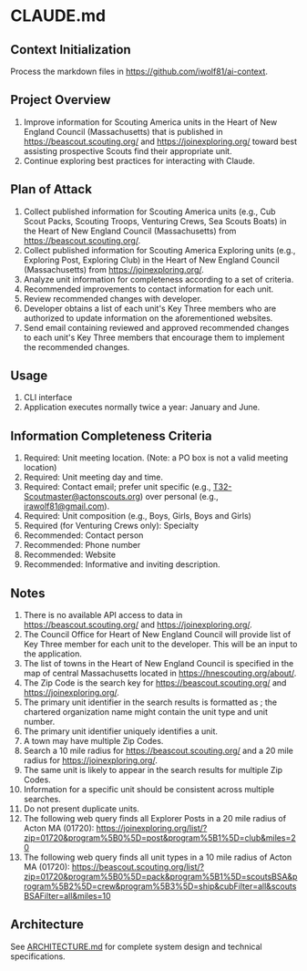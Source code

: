 # CLAUDE.md

## Context Initialization
Process the markdown files in https://github.com/iwolf81/ai-context.

## Project Overview
1. Improve information for Scouting America units in the Heart of New England Council (Massachusetts) that is published in https://beascout.scouting.org/ and https://joinexploring.org/ toward best assisting prospective Scouts find their appropriate unit.
2. Continue exploring best practices for interacting with Claude.

## Plan of Attack
1. Collect published information for Scouting America units (e.g., Cub Scout Packs, Scouting Troops, Venturing Crews, Sea Scouts Boats) in the Heart of New England Council (Massachusetts) from https://beascout.scouting.org/.
2. Collect published information for Scouting America Exploring units (e.g., Exploring Post, Exploring Club) in the Heart of New England Council (Massachusetts) from https://joinexploring.org/.
4. Analyze unit information for completeness according to a set of criteria.
6. Recommended improvements to contact information for each unit.
7. Review recommended changes with developer.
8. Developer obtains a list of each unit's Key Three members who are authorized to update information on the aforementioned websites.
9. Send email containing reviewed and approved recommended changes to each unit's Key Three members that encourage them to implement the recommended changes.

## Usage
1. CLI interface
2. Application executes normally twice a year: January and June.

## Information Completeness Criteria
1. Required: Unit meeting location. (Note: a PO box is not a valid meeting location)
2. Required: Unit meeting day and time.
3. Required: Contact email; prefer unit specific (e.g., T32-Scoutmaster@actonscouts.org) over personal (e.g., irawolf81@gmail.com).
4. Required: Unit composition (e.g., Boys, Girls, Boys and Girls)
5. Required (for Venturing Crews only): Specialty
6. Recommended: Contact person
7. Recommended: Phone number
8. Recommended: Website
9. Recommended: Informative and inviting description.
 
## Notes
1. There is no available API access to data in https://beascout.scouting.org/ and https://joinexploring.org/.
2. The Council Office for Heart of New England Council will provide list of Key Three member for each unit to the developer. This will be an input to the application.
3. The list of towns in the Heart of New England Council is specified in the map of central Massachusetts located in https://hnescouting.org/about/.
4. The Zip Code is the search key for https://beascout.scouting.org/ and https://joinexploring.org/.
5. The primary unit identifier in the search results is formatted as <unit type> <unit number> <chartered organization name>; the chartered organization name might contain the unit type and unit number.
6. The primary unit identifier uniquely identifies a unit.
7. A town may have multiple Zip Codes.
8. Search a 10 mile radius for https://beascout.scouting.org/ and a 20 mile radius for https://joinexploring.org/.
9. The same unit is likely to appear in the search results for multiple Zip Codes.
10. Information for a specific unit should be consistent across multiple searches. 
11. Do not present duplicate units.
12. The following web query finds all Explorer Posts in a 20 mile radius of Acton MA (01720): https://joinexploring.org/list/?zip=01720&program%5B0%5D=post&program%5B1%5D=club&miles=20
13. The following web query finds all unit types in a 10 mile radius of Acton MA 
  (01720): https://beascout.scouting.org/list/?zip=01720&program%5B0%5D=pack&program%5B1%5D=scoutsBSA&program%5B2%5D=crew&program%5B3%5D=ship&cubFilter=all&scoutsBSAFilter=all&miles=10

## Architecture
See [ARCHITECTURE.md](ARCHITECTURE.md) for complete system design and technical specifications. 